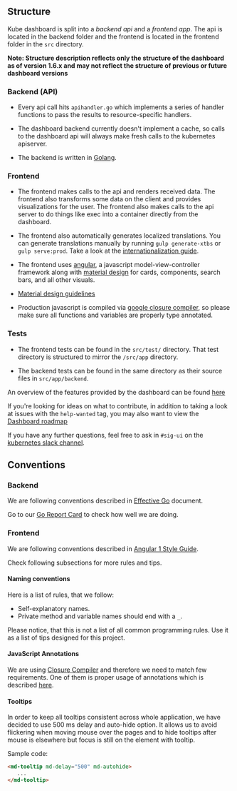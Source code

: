 ## Structure

Kube dashboard is split into a *backend api* and a *frontend app*. The api is located in the backend folder and the frontend is located in the frontend folder in the `src` directory.

**Note: Structure description reflects only the structure of the dashboard as of version 1.6.x and may not reflect the structure of previous or future dashboard versions**

### Backend (API)
- Every api call hits `apihandler.go` which implements a series of handler functions to pass the results to resource-specific handlers.

- The dashboard backend currently doesn't implement a cache, so calls to the dashboard api will always make fresh calls to the kubernetes apiserver.

- The backend is written in [Golang](https://golang.org/).

### Frontend
- The frontend makes calls to the api and renders received data. The frontend also transforms some data on the client and provides visualizations for the user. The frontend also makes calls to the api server to do things like exec into a container directly from the dashboard.

- The frontend also automatically generates localized translations. You can generate translations manually by running `gulp generate-xtbs` or `gulp serve:prod`. Take a look at the [internationalization guide](https://github.com/kubernetes/dashboard/wiki/Internationalization).

- The frontend uses [angular](https://angular.io/), a javascript model-view-controller framework along with [material design](https://material.angularjs.org/latest/getting-started) for cards, components, search bars, and all other visuals.

- [Material design guidelines](https://material.io/guidelines/)

- Production javascript is compiled via [google closure compiler](https://developers.google.com/closure/compiler/), so please make sure all functions and variables are properly type annotated.

### Tests
- The frontend tests can be found in the `src/test/` directory. That test directory is structured to mirror the `/src/app` directory.

- The backend tests can be found in the same directory as their source files in `src/app/backend`.

An overview of the features provided by the dashboard can be found [here](https://kubernetes.io/docs/tasks/access-application-cluster/web-ui-dashboard)

If you're looking for ideas on what to contribute, in addition to taking a look at issues with the `help-wanted` tag, you may also want to view the [Dashboard roadmap](https://github.com/kubernetes/dashboard/wiki/Roadmap)

If you have any further questions, feel free to ask in `#sig-ui` on the [kubernetes slack channel](https://kubernetes.slack.com).

## Conventions

### Backend

We are following conventions described in [Effective Go](https://golang.org/doc/effective_go.html) document.

Go to our [Go Report Card](https://goreportcard.com/report/github.com/kubernetes/dashboard) to check how well
we are doing.

### Frontend

We are following conventions described in [Angular 1 Style Guide](https://github.com/johnpapa/angular-styleguide/blob/master/a1/README.md).

Check following subsections for more rules and tips.

#### Naming conventions

Here is a list of rules, that we follow:

- Self-explanatory names.
- Private method and variable names should end with a `_`.
 
Please notice, that this is not a list of all common programming rules. Use it as a list of tips designed for this project.

#### JavaScript Annotations

We are using [Closure Compiler](https://developers.google.com/closure/compiler/) and therefore we need to match few requirements. One of them is proper usage of annotations which is described [here](https://github.com/google/closure-compiler/wiki/Annotating-JavaScript-for-the-Closure-Compiler).

#### Tooltips

In order to keep all tooltips consistent across whole application, we have decided to use 500 ms delay and auto-hide option. It allows us to avoid flickering when moving mouse over the pages and to hide tooltips after mouse is elsewhere but focus is still on the element with tooltip.

Sample code:

``` html
<md-tooltip md-delay="500" md-autohide>
   ...
</md-tooltip>
```